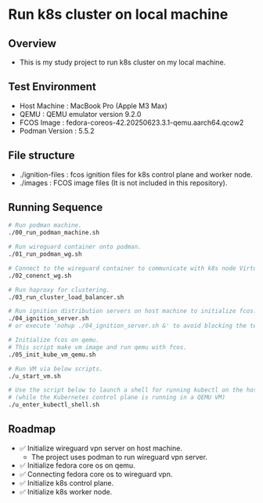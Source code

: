 # Run k8s cluster on local machine

## Overview
- This is my study project to run k8s cluster on my local machine.

## Test Environment
- Host Machine : MacBook Pro (Apple M3 Max)
- QEMU : QEMU emulator version 9.2.0
- FCOS Image : fedora-coreos-42.20250623.3.1-qemu.aarch64.qcow2
- Podman Version : 5.5.2

## File structure
- ./ignition-files : fcos ignition files for k8s control plane and worker node.
- ./images : FCOS image files (It is not included in this repository).

## Running Sequence
```sh
# Run podman machine.
./00_run_podman_machine.sh

# Run wireguard container onto podman.
./01_run_podman_wg.sh

# Connect to the wireguard container to communicate with k8s node Virtual Machine in host machine.
./02_conenct_wg.sh

# Run haproxy for clustering.
./03_run_cluster_load_balancer.sh

# Run ignition distribution servers on host machine to initialize fcos.
./04_ignition_server.sh 
# or execute 'nohup ./04_ignition_server.sh &' to avoid blocking the terminal.

# Initialize fcos on qemu.
# This script make vm image and run qemu with fcos.
./05_init_kube_vm_qemu.sh

# Run VM via below scripts.
./u_start_vm.sh

# Use the script below to launch a shell for running kubectl on the host
# (while the Kubernetes control plane is running in a QEMU VM)
./u_enter_kubectl_shell.sh
```

## Roadmap
- ✅ Initialize wireguard vpn server on host machine.
    - The project uses podman to run wireguard vpn server.
- ✅ Initialize fedora core os on qemu.
- ✅ Connecting fedora core os to wireguard vpn.
- ✅ Initialize k8s control plane.
- ✅ Initialize k8s worker node.
